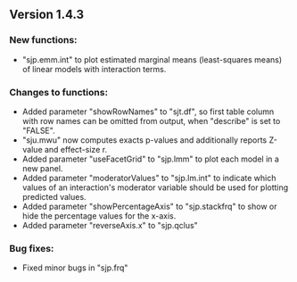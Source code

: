 Version 1.4.3
------------------------------------------------------------------------------
### New functions:
* "sjp.emm.int" to plot estimated marginal means (least-squares means) of linear models with interaction terms.

### Changes to functions:
* Added parameter "showRowNames" to "sjt.df", so first table column with row names can be omitted from output, when "describe" is set to "FALSE".
* "sju.mwu" now computes exacts p-values and additionally reports Z-value and effect-size r.
* Added parameter "useFacetGrid" to "sjp.lmm" to plot each model in a new panel.
* Added parameter "moderatorValues" to "sjp.lm.int" to indicate which values of an interaction's moderator variable should be used for plotting predicted values.
* Added parameter "showPercentageAxis" to "sjp.stackfrq" to show or hide the percentage values for the x-axis.
* Added parameter "reverseAxis.x" to "sjp.qclus"

### Bug fixes:
* Fixed minor bugs in "sjp.frq"
